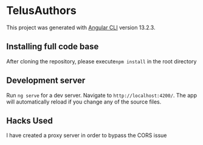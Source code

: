 # TelusAuthors

This project was generated with [Angular CLI](https://github.com/angular/angular-cli) version 13.2.3.

## Installing full code base
After cloning the repository, please execute`npm install` in the root directory

## Development server

Run `ng serve` for a dev server. Navigate to `http://localhost:4200/`. The app will automatically reload if you change any of the source files.



## Hacks Used
I have created a proxy server in order to bypass the CORS issue
